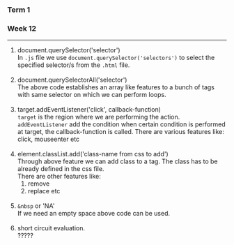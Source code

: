 ### Term 1
### Week 12
___

1. document.querySelector('selector')
   <br>In `.js` file we  use `document.querySelector('selectors')` to select the specified selector/s from the `.html` file.<br><br>
2. document.querySelectorAll('selector')
   <br>The above code establishes an array like features to a bunch of tags with same selector on which we can perform loops.<br><br>
3. target.addEventListener('click', callback-function)
   <br>`target` is the region where we are performing the action. `addEventListener` add the condition when certain condition is performed at target, the callback-function is called.
   There are various features like: click, mouseenter etc<br><br>
4. element.classList.add('class-name from css to add')
   <br>Through above feature we can add class to a tag. The class has to be already defined in the css file. <br>
   There are other features like:<br>
   1. remove
   2. replace etc<br><br>
5. `&nbsp` or 'NA'
   <br>If we need an empty space above code can be used.<br><br>
6. short circuit evaluation.<br>
   ?????
   
